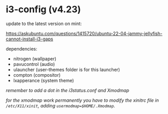 # i3-config (v4.23)

update to the latest version on mint:

https://askubuntu.com/questions/1415720/ubuntu-22-04-jammy-jellyfish-cannot-install-i3-gaps

dependencies:

- nitrogen (wallpaper)
- pavucontrol (audio)
- ulauncher (user-themes folder is for this launcher)
- compton (compositor)
- lxapperance (system theme)

*remember to add a dot in the i3status.conf and Xmodmap*

*for the xmodmap work permanently you have to modify the xinitrc file in ```/etc/X11/xinit```, adding ```usermodmap=$HOME/.Xmodmap```.*
